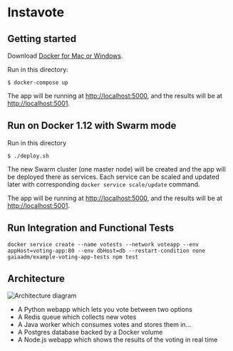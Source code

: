 Instavote
=========

Getting started
---------------

Download [Docker for Mac or Windows](https://www.docker.com).

Run in this directory:

    $ docker-compose up

The app will be running at [http://localhost:5000](http://localhost:5000), and the results will be at [http://localhost:5001](http://localhost:5001).

Run on Docker 1.12 with Swarm mode
-----

Run in this directory

    $ ./deploy.sh

The new Swarm cluster (one master node) will be created and the app will be deployed there as services. Each service can be scaled and updated later with corresponding `docker service scale/update` command.

The app will be running at [http://localhost:5000](http://localhost:5000), and the results will be at [http://localhost:5001](http://localhost:5001).

Run Integration and Functional Tests
----

    docker service create --name votests --network voteapp --env appHost=voting-app:80 --env dbHost=db --restart-condition none gaiaadm/example-voting-app-tests npm test

Architecture
-----

![Architecture diagram](architecture.png)

* A Python webapp which lets you vote between two options
* A Redis queue which collects new votes
* A Java worker which consumes votes and stores them in…
* A Postgres database backed by a Docker volume
* A Node.js webapp which shows the results of the voting in real time
